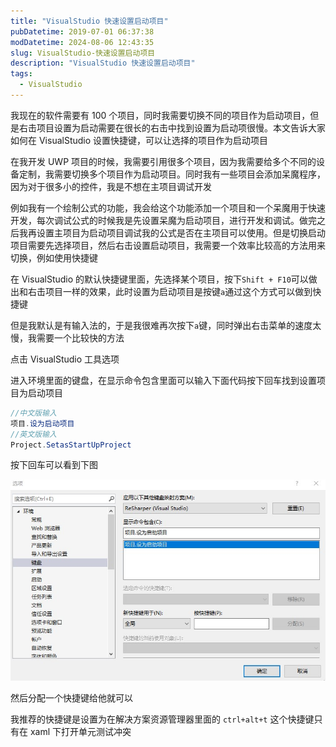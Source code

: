 ```yaml
---
title: "VisualStudio 快速设置启动项目"
pubDatetime: 2019-07-01 06:37:38
modDatetime: 2024-08-06 12:43:35
slug: VisualStudio-快速设置启动项目
description: "VisualStudio 快速设置启动项目"
tags:
  - VisualStudio
---
```





我现在的软件需要有 100 个项目，同时我需要切换不同的项目作为启动项目，但是右击项目设置为启动需要在很长的右击中找到设置为启动项很慢。本文告诉大家如何在 VisualStudio 设置快捷键，可以让选择的项目作为启动项目

<!--more-->


<!-- CreateTime:2019/7/1 14:37:38 -->

<!-- csdn -->

在我开发 UWP 项目的时候，我需要引用很多个项目，因为我需要给多个不同的设备定制，我需要切换多个项目作为启动项目。同时我有一些项目会添加呆魔程序，因为对于很多小的控件，我是不想在主项目调试开发

例如我有一个绘制公式的功能，我会给这个功能添加一个项目和一个呆魔用于快速开发，每次调试公式的时候我是先设置呆魔为启动项目，进行开发和调试。做完之后我再设置主项目为启动项目调试我的公式是否在主项目可以使用。但是切换启动项目需要先选择项目，然后右击设置启动项目，我需要一个效率比较高的方法用来切换，例如使用快捷键

在 VisualStudio 的默认快捷键里面，先选择某个项目，按下`Shift + F10`可以做出和右击项目一样的效果，此时设置为启动项目是按键`a`通过这个方式可以做到快捷键

但是我默认是有输入法的，于是我很难再次按下`a`键，同时弹出右击菜单的速度太慢，我需要一个比较快的方法

点击 VisualStudio 工具选项

进入环境里面的键盘，在显示命令包含里面可以输入下面代码按下回车找到设置项目为启动项目

```csharp
//中文版输入
项目.设为启动项目
//英文版输入
Project.SetasStartUpProject
```

按下回车可以看到下图

<!-- ![](images/img-VisualStudio 快速设置启动项目0.png) -->

![](images/img-modify-f033bb617de5a9dfc81c8cd0ba795c6f.png)

然后分配一个快捷键给他就可以

我推荐的快捷键是设置为在解决方案资源管理器里面的 `ctrl+alt+t` 这个快捷键只有在 xaml 下打开单元测试冲突

